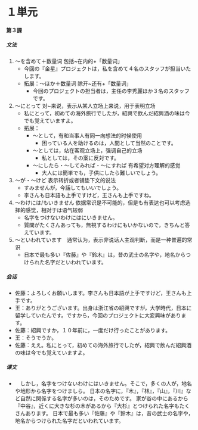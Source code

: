# １単元
#### 第３課
##### 文法
1. 〜を含めて＋数量词 包括~在内的+「数量词」
    - 今回の『金星』プロジェクトは，私を含めて４名のスタッフが担当いたします。
    - 拓展：〜ほか＋数量词 除开~还有+「数量词」
        - 今回のプロジェクトの担当者は，主任の李秀麗ほか３名のスタッフです。
2. 〜にとって 对~来说，表示从某人立场上来说，用于表明立场
    - 私にとって，初めての海外旅行でしたが，紹興で飲んだ紹興酒の味は今でも覚えていますよ。
    - 拓展：
        - 〜として，有和当事人有同一向想法的时候使用
            - 困っている人を助けるのは，人間として当然のことです。
        - 〜としては，站在客观立场上，强调自己的立场
            - 私としては，その案に反対です。
        - 〜にしたら・〜してみれば・〜にすれば 有希望对方理解的感觉
            - 大人には簡単でも，子供にしたら難しいでしょう。
3. 〜が・〜けど 表示转折或者铺垫下文的说法
    - すみませんが，今話してもいいでしょう。
    - 李さんも日本語も上手ですけど，王さんも上手ですね。
4. 〜わけには/もいきません 依据常识是不可能的，但是も有表达也可以考虑选择的感觉，相对于は语气较弱
    - 名字をつけないわけにはにいきません。
    - 質問がたくさんあっても，無視するわけにもいかないので，きちんと答えています。
5. 〜といわれています　通常认为，表示非说话人主观判断，而是一种普遍的常识
    - 日本で最も多い『佐藤』や『鈴木』は，昔の武士の名字や，地名からつけられた名字だといわれています。
##### 会话
- 佐藤：よろしくお願いします。李さんも日本語が上手ですけど，王さんも上手です。
- 王：ありがとうございます。出身は浙江省の紹興ですが，大学時代，日本に留学していたんです。ですから，今回のプロジェクトに大変興味があります。
- 佐藤：紹興ですか，１０年前に，一度だけ行ったことがあります。
- 王：そうでうか。
- 佐藤：ええ。私にとって，初めての海外旅行でしたが，紹興で飲んだ紹興酒の味は今でも覚えていますよ。
##### 课文
* 　しかし，名字をつけないわけにはいきません。そこで，多くの人が，地名や地形から名字をつけましら。
日本の名字に，『木』，『林』，『山』，『川』など自然に関係する名字が多いのは，そのためです。
家が谷の中にあるから『中谷』，近くに大きな杉の木があるから『大杉』とつけられた名字もたくさんあります。
日本で最も多い『佐藤』や『鈴木』は，昔の武士の名字や，地名からつけられた名字だといわれています。